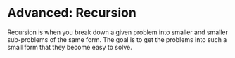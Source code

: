 # Advanced: Recursion
Recursion is when you break down a given problem into smaller and smaller sub-problems of the same form. The goal is to get the problems into such a small form that they become easy to solve. 
